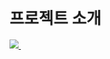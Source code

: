# 프로젝트 소개

<a href="https://www.notion.so/Counter-App-18c421e1227480aca36fcc24e384137b">
    <img src="https://img.shields.io/badge/Notion-F3F3F3.svg?style=for-the-badge&logo=notion&logoColor=black" />&nbsp
</a>
